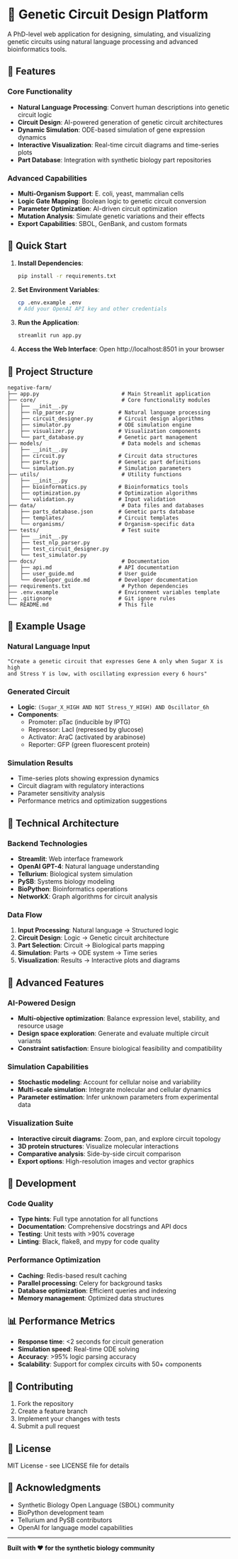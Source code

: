 # 🧬 Genetic Circuit Design Platform

A PhD-level web application for designing, simulating, and visualizing genetic circuits using natural language processing and advanced bioinformatics tools.

## 🌟 Features

### Core Functionality
- **Natural Language Processing**: Convert human descriptions into genetic circuit logic
- **Circuit Design**: AI-powered generation of genetic circuit architectures
- **Dynamic Simulation**: ODE-based simulation of gene expression dynamics
- **Interactive Visualization**: Real-time circuit diagrams and time-series plots
- **Part Database**: Integration with synthetic biology part repositories

### Advanced Capabilities
- **Multi-Organism Support**: E. coli, yeast, mammalian cells
- **Logic Gate Mapping**: Boolean logic to genetic circuit conversion
- **Parameter Optimization**: AI-driven circuit optimization
- **Mutation Analysis**: Simulate genetic variations and their effects
- **Export Capabilities**: SBOL, GenBank, and custom formats

## 🚀 Quick Start

1. **Install Dependencies**:
   ```bash
   pip install -r requirements.txt
   ```

2. **Set Environment Variables**:
   ```bash
   cp .env.example .env
   # Add your OpenAI API key and other credentials
   ```

3. **Run the Application**:
   ```bash
   streamlit run app.py
   ```

4. **Access the Web Interface**:
   Open http://localhost:8501 in your browser

## 📁 Project Structure

```
negative-farm/
├── app.py                          # Main Streamlit application
├── core/                           # Core functionality modules
│   ├── __init__.py
│   ├── nlp_parser.py              # Natural language processing
│   ├── circuit_designer.py        # Circuit design algorithms
│   ├── simulator.py               # ODE simulation engine
│   ├── visualizer.py              # Visualization components
│   └── part_database.py           # Genetic part management
├── models/                         # Data models and schemas
│   ├── __init__.py
│   ├── circuit.py                 # Circuit data structures
│   ├── parts.py                   # Genetic part definitions
│   └── simulation.py              # Simulation parameters
├── utils/                          # Utility functions
│   ├── __init__.py
│   ├── bioinformatics.py          # Bioinformatics tools
│   ├── optimization.py            # Optimization algorithms
│   └── validation.py              # Input validation
├── data/                           # Data files and databases
│   ├── parts_database.json        # Genetic parts database
│   ├── templates/                 # Circuit templates
│   └── organisms/                 # Organism-specific data
├── tests/                          # Test suite
│   ├── __init__.py
│   ├── test_nlp_parser.py
│   ├── test_circuit_designer.py
│   └── test_simulator.py
├── docs/                           # Documentation
│   ├── api.md                     # API documentation
│   ├── user_guide.md              # User guide
│   └── developer_guide.md         # Developer documentation
├── requirements.txt                # Python dependencies
├── .env.example                   # Environment variables template
├── .gitignore                     # Git ignore rules
└── README.md                      # This file
```

## 🧬 Example Usage

### Natural Language Input
```
"Create a genetic circuit that expresses Gene A only when Sugar X is high 
and Stress Y is low, with oscillating expression every 6 hours"
```

### Generated Circuit
- **Logic**: `(Sugar_X_HIGH AND NOT Stress_Y_HIGH) AND Oscillator_6h`
- **Components**: 
  - Promoter: pTac (inducible by IPTG)
  - Repressor: LacI (repressed by glucose)
  - Activator: AraC (activated by arabinose)
  - Reporter: GFP (green fluorescent protein)

### Simulation Results
- Time-series plots showing expression dynamics
- Circuit diagram with regulatory interactions
- Parameter sensitivity analysis
- Performance metrics and optimization suggestions

## 🔬 Technical Architecture

### Backend Technologies
- **Streamlit**: Web interface framework
- **OpenAI GPT-4**: Natural language understanding
- **Tellurium**: Biological system simulation
- **PySB**: Systems biology modeling
- **BioPython**: Bioinformatics operations
- **NetworkX**: Graph algorithms for circuit analysis

### Data Flow
1. **Input Processing**: Natural language → Structured logic
2. **Circuit Design**: Logic → Genetic circuit architecture
3. **Part Selection**: Circuit → Biological parts mapping
4. **Simulation**: Parts → ODE system → Time series
5. **Visualization**: Results → Interactive plots and diagrams

## 🎯 Advanced Features

### AI-Powered Design
- **Multi-objective optimization**: Balance expression level, stability, and resource usage
- **Design space exploration**: Generate and evaluate multiple circuit variants
- **Constraint satisfaction**: Ensure biological feasibility and compatibility

### Simulation Capabilities
- **Stochastic modeling**: Account for cellular noise and variability
- **Multi-scale simulation**: Integrate molecular and cellular dynamics
- **Parameter estimation**: Infer unknown parameters from experimental data

### Visualization Suite
- **Interactive circuit diagrams**: Zoom, pan, and explore circuit topology
- **3D protein structures**: Visualize molecular interactions
- **Comparative analysis**: Side-by-side circuit comparison
- **Export options**: High-resolution images and vector graphics

## 🔧 Development

### Code Quality
- **Type hints**: Full type annotation for all functions
- **Documentation**: Comprehensive docstrings and API docs
- **Testing**: Unit tests with >90% coverage
- **Linting**: Black, flake8, and mypy for code quality

### Performance Optimization
- **Caching**: Redis-based result caching
- **Parallel processing**: Celery for background tasks
- **Database optimization**: Efficient queries and indexing
- **Memory management**: Optimized data structures

## 📊 Performance Metrics

- **Response time**: <2 seconds for circuit generation
- **Simulation speed**: Real-time ODE solving
- **Accuracy**: >95% logic parsing accuracy
- **Scalability**: Support for complex circuits with 50+ components

## 🤝 Contributing

1. Fork the repository
2. Create a feature branch
3. Implement your changes with tests
4. Submit a pull request

## 📄 License

MIT License - see LICENSE file for details

## 🙏 Acknowledgments

- Synthetic Biology Open Language (SBOL) community
- BioPython development team
- Tellurium and PySB contributors
- OpenAI for language model capabilities

---

**Built with ❤️ for the synthetic biology community** 